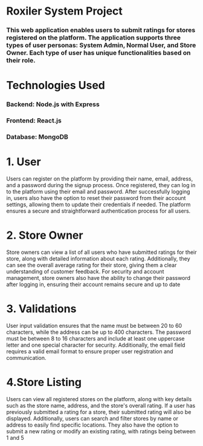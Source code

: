 # Roxiler System Project

### This web application enables users to submit ratings for stores registered on the platform. The application supports three types of user personas: System Admin, Normal User, and Store Owner. Each type of user has unique functionalities based on their role. 

# Technologies Used
### Backend: Node.js with Express 
### Frontend: React.js
### Database: MongoDB 

# 1. User
  Users can register on the platform by providing their name, email, address, and a password during the signup process. Once registered, they can log in to the platform using their email and password. After successfully logging in, users also have the option to reset their password from their account settings, allowing them to update their credentials if needed. The platform ensures a secure and straightforward authentication process for all users.
# 2. Store Owner
  Store owners can view a list of all users who have submitted ratings for their store, along with detailed information about each rating. Additionally, they can see the overall average rating for their store, giving them a clear understanding of customer feedback. For security and account management, store owners also have the ability to change their password after logging in, ensuring their account remains secure and up to date
# 3. Validations
  User input validation ensures that the name must be between 20 to 60 characters, while the address can be up to 400 characters. The password must be between 8 to 16 characters and include at least one uppercase letter and one special character for security. Additionally, the email field requires a valid email format to ensure proper user registration and communication.
# 4.Store Listing
  Users can view all registered stores on the platform, along with key details such as the store name, address, and the store's overall rating. If a user has previously submitted a rating for a store, their submitted rating will also be displayed. Additionally, users can search and filter stores by name or address to easily find specific locations. They also have the option to submit a new rating or modify an existing rating, with ratings being between 1 and 5
  
